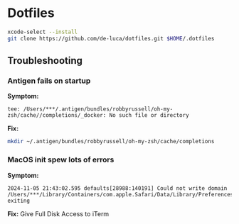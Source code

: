 # Dotfiles

```sh
xcode-select --install
git clone https://github.com/de-luca/dotfiles.git $HOME/.dotfiles
```

## Troubleshooting

### Antigen fails on startup
**Symptom:**
```
tee: /Users/***/.antigen/bundles/robbyrussell/oh-my-zsh/cache//completions/_docker: No such file or directory
```
**Fix:**
```sh
mkdir ~/.antigen/bundles/robbyrussell/oh-my-zsh/cache/completions
```

### MacOS init spew lots of errors
**Symptom:**
```
2024-11-05 21:43:02.595 defaults[28988:140191] Could not write domain /Users/***/Library/Containers/com.apple.Safari/Data/Library/Preferences/com.apple.Safari; exiting
```
**Fix:** Give Full Disk Access to iTerm